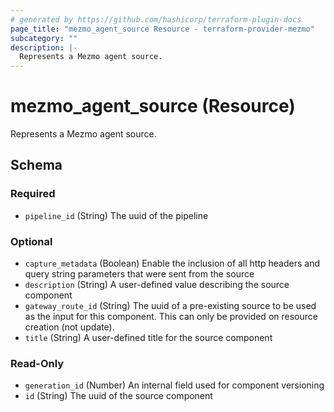 ```yaml
---
# generated by https://github.com/hashicorp/terraform-plugin-docs
page_title: "mezmo_agent_source Resource - terraform-provider-mezmo"
subcategory: ""
description: |-
  Represents a Mezmo agent source.
---
```


# mezmo_agent_source (Resource)

Represents a Mezmo agent source.



<!-- schema generated by tfplugindocs -->
## Schema

### Required

- `pipeline_id` (String) The uuid of the pipeline

### Optional

- `capture_metadata` (Boolean) Enable the inclusion of all http headers and query string parameters that were sent from the source
- `description` (String) A user-defined value describing the source component
- `gateway_route_id` (String) The uuid of a pre-existing source to be used as the input for this component. This can only be provided on resource creation (not update).
- `title` (String) A user-defined title for the source component

### Read-Only

- `generation_id` (Number) An internal field used for component versioning
- `id` (String) The uuid of the source component
